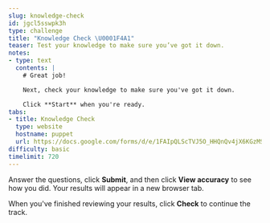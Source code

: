 ```yaml
---
slug: knowledge-check
id: jgcl5sswpk3h
type: challenge
title: "Knowledge Check \U0001F4A1"
teaser: Test your knowledge to make sure you’ve got it down.
notes:
- type: text
  contents: |
    # Great job!

    Next, check your knowledge to make sure you've got it down.

    Click **Start** when you're ready.
tabs:
- title: Knowledge Check
  type: website
  hostname: puppet
  url: https://docs.google.com/forms/d/e/1FAIpQLScTVJ5O_HHQnQv4jX6KGzMS93YZMsWqaRRajBzvjgALaznoHQ/viewform?embedded=true
difficulty: basic
timelimit: 720
---
```

Answer the questions, click **Submit**, and then click **View accuracy** to see how you did. Your results will appear in a new browser tab.

When you've finished reviewing your results, click **Check** to continue the track.